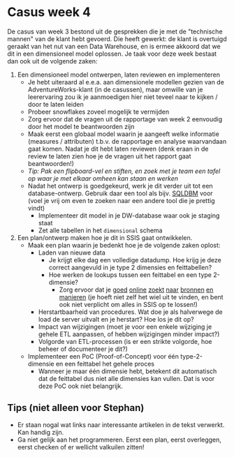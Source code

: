 # Casus week 4

De casus van week 3 bestond uit de gesprekken die je met de "technische mannen" van de klant hebt gevoerd. Die heeft gewerkt: de klant is overtuigd geraakt van het nut van een Data Warehouse, en is ermee akkoord dat we dit in een dimensioneel model oplossen. Je taak voor deze week bestaat dan ook uit de volgende zaken:

1. Een dimensioneel model ontwerpen, laten reviewen en implementeren
   * Je hebt uiteraard al e.e.a. aan dimensionele modellen gezien van de AdventureWorks-klant (in de casussen), maar omwille van je leerervaring zou ik je aanmoedigen hier  niet teveel naar te kijken / door te laten leiden
   * Probeer snowflakes zoveel mogelijk te vermijden
   * Zorg ervoor dat de vragen uit de rapportage van week 2 eenvoudig door het model te beantwoorden zijn
   * Maak eerst een globaal model waarin je aangeeft welke informatie (measures / attributen) t.b.v. de rapportage en analyse waarvandaan gaat komen. Nadat je dit hebt  laten reviewen (denk eraan in de review te laten zien hoe je de vragen uit het rapport gaat beantwoorden!)
   * *Tip: Pak een flipboard-vel en stiften, en zoek met je team een tafel op waar je met elkaar omheen kan staan en werken*
   * Nadat het ontwerp is goedgekeurd, werk je dit verder uit tot een database-ontwerp. Gebruik daar een tool als bijv. [SQLDBM](https://app.sqldbm.com/) voor (voel je vrij om even te zoeken naar een andere tool die je prettig vindt)
      * Implementeer dit model in je DW-database waar ook je staging staat
      * Zet alle tabellen in het `dimensional` schema
2. Een plan/ontwerp maken hoe je dit in SSIS gaat ontwikkelen.
   * Maak een plan waarin je bedenkt hoe je de volgende zaken oplost:
      * Laden van nieuwe data
         * Je krijgt elke dag een volledige datadump. Hoe krijg je deze correct aangevuld in je type 2 dimensies en feittabellen?
         * Hoe werken de lookups tussen een feittabel en een type 2-dimensie?
            * Zorg ervoor dat je [goed](https://www.nuwavesolutions.com/slowly-changing-dimensions/) [online](https://www.mssqltips.com/sqlservertip/5632/implement-a-slowly-changing-type-2-dimension-in-sql-server-integration-services--part-1/) [zoekt](https://www.mssqltips.com/sqlservertip/5639/optimizing-type-2-slowly-changing-dimensions-in-integration-services--part-2/) [naar](https://www.mssqltips.com/sqlservertip/5640/additional-optimizations-for-type-2-slowly-changing-dimensions-in-sql-server-integration-services--part-3/) [bronnen](https://www.mssqltips.com/sqlservertip/5642/handling-intraday-changes-for-type-2-slowly-changing-dimensions-in-sql-server-integration-services--part-4/) [en](https://datadrivenperspectives.com/how-to-properly-update-a-type-ii-slowly-changing-dimension-with-t-sql-8ec03242c915) [manieren](https://sqlbits.com/Sessions/Event10/Loading_Data_Warehouse_Dimensions_in_SSIS) (je hoeft niet zelf het wiel uit te vinden, en bent ook niet verplicht om alles in SSIS op te lossen!)
      * Herstartbaarheid van procedures. Wat doe je als halverwege de load de server uitvalt en je herstart? Hoe los je dit op?
      * Impact van wijzigingen (moet je voor een enkele wijziging je gehele ETL aanpassen, of hebben wijzigingen minder impact?)
      * Volgorde van ETL-processen (is er een strikte volgorde, hoe beheer of documenteer je dit?)
   * Implementeer een PoC (Proof-of-Concept) voor één type-2-dimensie en een feittabel het gehele proces
      * Wanneer je maar één dimensie hebt, betekent dit automatisch dat de feittabel dus niet alle dimensies kan vullen. Dat is voor deze PoC ook niet belangrijk.

## Tips (niet alleen voor Stephan)

* Er staan nogal wat links naar interessante artikelen in de tekst verwerkt. Kan handig zijn.
* Ga niet gelijk aan het programmeren. Eerst een plan, eerst overleggen, eerst checken of er wellicht valkuilen zitten!
